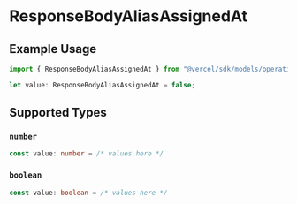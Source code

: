 # ResponseBodyAliasAssignedAt

## Example Usage

```typescript
import { ResponseBodyAliasAssignedAt } from "@vercel/sdk/models/operations/getdeployment.js";

let value: ResponseBodyAliasAssignedAt = false;
```

## Supported Types

### `number`

```typescript
const value: number = /* values here */
```

### `boolean`

```typescript
const value: boolean = /* values here */
```

